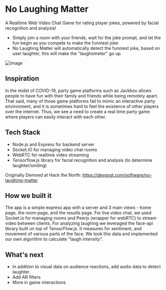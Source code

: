 # No Laughing Matter

A Realtime Web Video Chat Game for rating player jokes, powered by facial recognition and analysis!
- Simply join a room with your friends, wait for the joke prompt, and let the fun begin as you compete to make the funniest joke
- No Laughing Matter will automatically detect the funniest joke, based on user laughter, this will make the "laughometer" go up

![image](https://github.com/AlanWang1/No-Laughing-Matter/assets/43789278/671cb756-960d-417f-8d78-8759e6c3fae7)


## Inspiration

In the midst of COVID-19, party game platforms such as Jackbox allows people to have fun with their family and friends while being remotely apart. That said, many of those game platforms fail to mimic an interactive party environment, and it is sometimes hard to feel the existence of other players over the internet. Thus, we see a need to create a real time party game where players can easily interact with each other.


## Tech Stack

- Node.js and Express for backend server
- Socket.IO for managing video chat rooms
- WebRTC for realtime video streaming
- Tensorflow.js library for facial recognition and analysis (to determine laughter/smiling)

Originally Demoed at Hack the North:
https://devpost.com/software/no-laughing-matter


## How we built it

The app is a simple express app with a server and 3 main views - home page, the room page, and the results page. For live video chat, we used Socket.io for managing rooms and Peerjs (wrapper for webRTC) to stream video between clients. For analyzing laughing we leveraged the face-api library built on top of TensorFlow.js. It measures for sentiment, and movement of various parts of the face. We took this data and implemented our own algorithm to calculate "laugh intensity".


## What's next

- In addition to visual data on audience reactions, add audio data to detect laughter.
- Add AR filters
- More in game interactions

